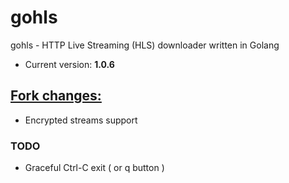 # gohls

gohls - HTTP Live Streaming (HLS) downloader written in Golang
* Current version: **1.0.6**

## [Fork changes:](https://github.com/kz26/gohls/releases)

* Encrypted streams support

### TODO

* Graceful Ctrl-C exit ( or q button )
